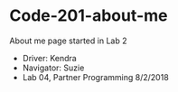 # Code-201-about-me
About me page started in Lab 2

* Driver: Kendra 
* Navigator: Suzie
* Lab 04, Partner Programming 8/2/2018 
